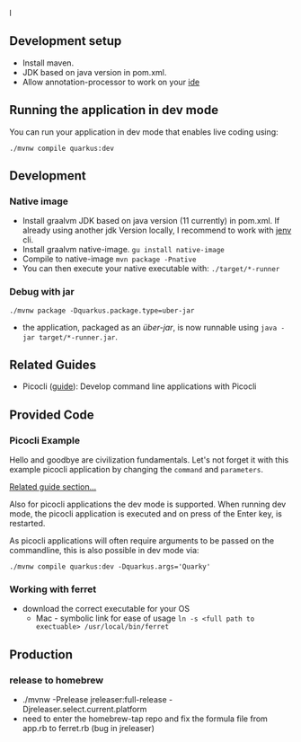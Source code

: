 l
## Development setup
* Install maven.
* JDK based on java version in pom.xml.
* Allow annotation-processor to work on your [ide](https://immutables.github.io/apt.html)
## Running the application in dev mode

You can run your application in dev mode that enables live coding using:
```shell script
./mvnw compile quarkus:dev
```

## Development
### Native image
* Install graalvm JDK based on java version (11 currently) in pom.xml. If already using another jdk Version locally, I recommend to work with [jenv](https://github.com/jenv/jenv) cli.
* Install graalvm native-image. ```gu install native-image```
* Compile to native-image ```mvn package -Pnative```
* You can then execute your native executable with: `./target/*-runner`

### Debug with jar
```shell script
./mvnw package -Dquarkus.package.type=uber-jar
```
* the application, packaged as an _über-jar_, is now runnable using `java -jar target/*-runner.jar`.


## Related Guides

- Picocli ([guide](https://quarkus.io/guides/picocli)): Develop command line applications with Picocli

## Provided Code

### Picocli Example

Hello and goodbye are civilization fundamentals. Let's not forget it with this example picocli application by changing the <code>command</code> and <code>parameters</code>.

[Related guide section...](https://quarkus.io/guides/picocli#command-line-application-with-multiple-commands)

Also for picocli applications the dev mode is supported. When running dev mode, the picocli application is executed and on press of the Enter key, is restarted.

As picocli applications will often require arguments to be passed on the commandline, this is also possible in dev mode via:
```shell script
./mvnw compile quarkus:dev -Dquarkus.args='Quarky'
```


### Working with ferret
* download the correct executable for your OS
    * Mac - symbolic link for ease of usage ```ln -s <full path to exectuable> /usr/local/bin/ferret```


## Production
### release to homebrew
* ./mvnw -Prelease jreleaser:full-release -Djreleaser.select.current.platform 
* need to enter the homebrew-tap repo and fix the formula file from app.rb to ferret.rb (bug in jreleaser)
